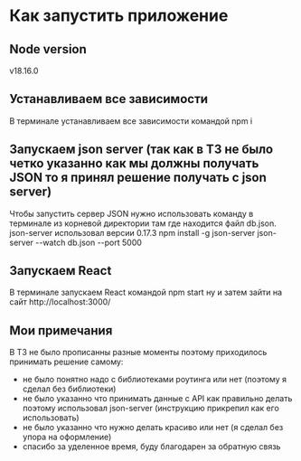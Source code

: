 # Как запустить приложение
## Node version
v18.16.0

## Устанавливаем все зависимости
В терминале устанавливаем все зависимости командой
npm i

## Запускаем json server (так как в ТЗ не было четко указанно как мы должны получать JSON то я принял решение получать с json server)
Чтобы запустить сервер JSON нужно использовать команду в терминале из корневой директории там где находится файл db.json. json-server использовал версии 0.17.3
npm install -g json-server
json-server --watch db.json --port 5000

## Запускаем React
В терминале запускаем React командой
npm start
ну и затем зайти на сайт http://localhost:3000/


## Мои примечания
В ТЗ не было прописанны разные моменты поэтому приходилось принимать решение самому:
- не было понятно надо с библиотеками роутинга или нет (поэтому я сделал без библиотеки)
- не было указанно что принимать данные с API как правильно делать поэтому использовал json-server (инструкцию прикрепил как его использовать)
- не было указанно что нужно делать красиво или нет (я сделал без упора на оформление)
- спасибо за уделенное время, буду благодарен за обратную связь
